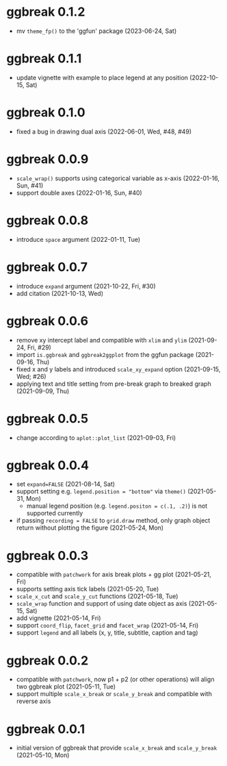 
# ggbreak 0.1.2

+ mv `theme_fp()` to the 'ggfun' package (2023-06-24, Sat)

# ggbreak 0.1.1

+ update vignette with example to place legend at any position (2022-10-15, Sat)

# ggbreak 0.1.0

+ fixed a bug in drawing dual axis (2022-06-01, Wed, #48, #49)

# ggbreak 0.0.9

+ `scale_wrap()` supports using categorical variable as x-axis (2022-01-16, Sun, #41)
+ support double axes (2022-01-16, Sun, #40)

# ggbreak 0.0.8

+ introduce `space` argument (2022-01-11, Tue)

# ggbreak 0.0.7

+ introduce `expand` argument (2021-10-22, Fri, #30)
+ add citation (2021-10-13, Wed)

# ggbreak 0.0.6

+ remove xy intercept label and compatible with `xlim` and `ylim` (2021-09-24, Fri, #29)
+ import `is.ggbreak` and `ggbreak2ggplot` from the ggfun package (2021-09-16, Thu)
+ fixed x and y labels and introduced `scale_xy_expand` option (2021-09-15, Wed; #26)
+ applying text and title setting from pre-break graph to breaked graph (2021-09-09, Thu)

# ggbreak 0.0.5

+ change according to `aplot::plot_list` (2021-09-03, Fri)

# ggbreak 0.0.4

+ set `expand=FALSE` (2021-08-14, Sat) 
+ support setting e.g. `legend.position = "bottom"` via `theme()` (2021-05-31, Mon)
    - manual legend position (e.g. `legend.positon = c(.1, .2)`) is not supported currently
+ if passing `recording = FALSE` to `grid.draw` method, only graph object return without plotting the figure (2021-05-24, Mon)
 
# ggbreak 0.0.3

+ compatible with `patchwork` for axis break plots + gg plot (2021-05-21, Fri)
+ supports setting axis tick labels (2021-05-20, Tue)
+ `scale_x_cut` and `scale_y_cut` functions (2021-05-18, Tue)
+ `scale_wrap` function and support of using date object as axis (2021-05-15, Sat)
+ add vignette (2021-05-14, Fri)
+ support `coord_flip`, `facet_grid` and `facet_wrap` (2021-05-14, Fri)
+ support `legend` and all labels (x, y, title, subtitle, caption and tag)

# ggbreak 0.0.2

+ compatible with `patchwork`, now p1 + p2 (or other operations) will align two ggbreak plot (2021-05-11, Tue)  
+ support multiple `scale_x_break` or `scale_y_break` and compatible with reverse axis 

# ggbreak 0.0.1

+ initial version of ggbreak that provide `scale_x_break` and `scale_y_break` (2021-05-10, Mon)

